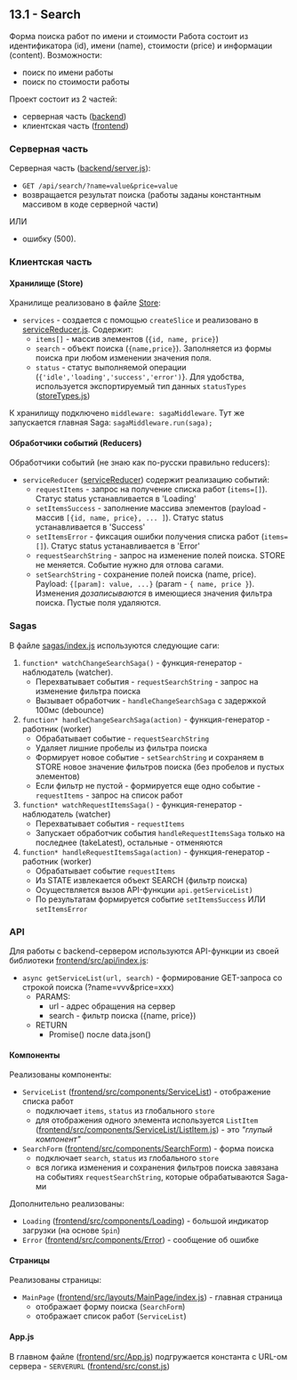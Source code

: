 ## 13.1 - Search

Форма поиска работ по имени и стоимости
Работа состоит из идентификатора (id), имени (name), стоимости (price) и информации (content).
Возможности:
* поиск по имени работы
* поиск по стоимости работы

Проект состоит из 2 частей:
* серверная часть ([backend](backend))
* клиентская часть ([frontend](frontend))


### Серверная часть
Серверная часть ([backend/server.js](backend/server.js)):
* `GET /api/search/?name=value&price=value`
* возвращается результат поиска (работы заданы константным массивом в коде серверной части)

ИЛИ

* ошибку (500).


### Клиентская часть

#### Хранилище (Store)
Хранилище реализовано в файле [Store](frontend/src/store/index.js):
* `services` - создается с помощью `createSlice` и реализовано в [serviceReducer.js](frontend/src/store/serviceReducer.js). Содержит:
  * `items[]` - массив элементов (`{id, name, price}`)
  * `search` - объект поиска (`{name,price}`). Заполняется из формы поиска при любом изменении значения поля.
  * `status` - статус выполняемой операции (`{'idle','loading','success','error')`}. Для удобства, используется экспортируемый тип данных `statusTypes` ([storeTypes.js](frontend/src/store/storeTypes.js))

К хранилищу подключено `middleware: sagaMiddleware`.
Тут же запускается главная Saga:
`sagaMiddleware.run(saga);`

#### Обработчики событий (Reducers)
Обработчики событий (не знаю как по-русски правильно reducers):
* `serviceReducer` ([serviceReducer](frontend/src/store/serviceReducer.js)) содержит реализацию событий:
  * `requestItems` - запрос на получение списка работ (`items=[]`). Статус status устанавливается в 'Loading'
  * `setItemsSuccess` - заполнение массива элементов (payload - массив `[{id, name, price}, ... ]`). Статус status устанавливается в 'Success'
  * `setItemsError` - фиксация ошибки получения списка работ (`items=[]`). Статус status устанавливается в 'Error'
  * `requestSearchString` - запрос на изменение полей поиска. STORE не меняется. Событие нужно для отлова сагами.
  * `setSearchString` - сохранение полей поиска (name, price). Payload: `{[param]: value, ...}` (param - `{ name, price }`). Изменения _дозаписываются_ в имеющиеся значения фильтра поиска.
Пустые поля удаляются.

### Sagas
В файле [sagas/index.js](frontend/src/sagas/index.js) используются следующие саги:
1. `function* watchChangeSearchSaga()` - функция-генератор - наблюдатель (watcher). 
   * Перехватывает события - `requestSearchString` - запрос на изменение фильтра поиска
   * Вызывает обработчик - `handleChangeSearchSaga` с задержкой 100мс (debounce)
2. `function* handleChangeSearchSaga(action)` - функция-генератор - работник (worker)
   * Обрабатывает событие - `requestSearchString`
   * Удаляет лишние пробелы из фильтра поиска
   * Формирует новое событие - `setSearchString` и сохраняем в STORE новое значение фильтров поиска (без пробелов и пустых элементов)    
   * Если фильтр не пустой - формируется еще одно событие - `requestItems` - запрос на список работ    
3. `function* watchRequestItemsSaga()` - функция-генератор - наблюдатель (watcher)
   * Перехватывает события - `requestItems`
   * Запускает обработчик события `handleRequestItemsSaga` только на последнее (takeLatest), остальные - отменяются
4. `function* handleRequestItemsSaga(action)` - функция-генератор - работник (worker)
   * Обрабатывает событие `requestItems`
   * Из STATE извлекается объект SEARCH (фильтр поиска)
   * Осуществляется вызов API-функции `api.getServiceList)`
   * По результатам формируется событие `setItemsSuccess` ИЛИ `setItemsError`

### API
Для работы с backend-сервером используются API-функции из своей библиотеки [frontend/src/api/index.js](frontend/src/api/index.js):
* `async getServiceList(url, search)` - формирование GET-запроса со строкой поиска (?name=vvv&price=xxx)
  * PARAMS:
    * url - адрес обращения на сервер
    * search - фильтр поиска ({name, price})
  * RETURN
    * Promise() после data.json()

 
#### Компоненты
Реализованы компоненты:
* `ServiceList` ([frontend/src/components/ServiceList](frontend/src/components/ServiceList/index.js)) - отображение списка работ
  * подключает  `items`, `status` из глобального `store`
  * для отображения одного элемента используется `ListItem` ([frontend/src/components/ServiceList/ListItem.js](frontend/src/components/ServiceList/ListItem.js)) - это _"глупый компонент"_
* `SearchForm` ([frontend/src/components/SearchForm](frontend/src/components/SearchForm/index.js)) - форма поиска
  * подключает  `search`, `status` из глобального `store`
  * вся логика изменения и сохранения фильтров поиска завязана на событиях `requestSearchString`, которые обрабатываются Saga-ми
  
Дополнительно реализованы:
* `Loading` ([frontend/src/components/Loading](frontend/src/components/Loading/index.js)) - большой индикатор загрузки (на основе `Spin`)
* `Error` ([frontend/src/components/Error](frontend/src/components/Error/index.js)) - сообщение об ошибке

#### Страницы
Реализованы страницы:
* `MainPage` ([frontend/src/layouts/MainPage/index.js](frontend/src/layouts/MainPage/index.js)) - главная страница
  * отображает форму поиска (`SearchForm`)
  * отображает список работ (`ServiceList`)
 
 
 #### App.js
 В главном файле ([frontend/src/App.js](frontend/src/App.js)) подгружается константа с URL-ом сервера - `SERVERURL` ([frontend/src/const.js](frontend/src/const.js))
